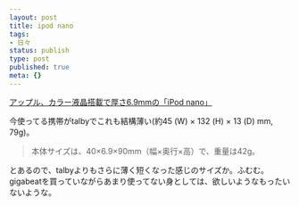 ```yaml
---
layout: post
title: ipod nano
tags:
- 日々
status: publish
type: post
published: true
meta: {}
---
```

<a title="アップル、カラー液晶搭載で厚さ6.9mmの「iPod nano」" href="http://internet.watch.impress.co.jp/cda/news/2005/09/08/9070.html">アップル、カラー液晶搭載で厚さ6.9mmの「iPod nano」</a>

今使ってる携帯がtalbyでこれも結構薄い(約45 (W) × 132 (H) × 13 (D) mm, 79g)。
<blockquote>本体サイズは、40×6.9×90mm（幅×奥行×高）で、重量は42g。</blockquote>
とあるので、talbyよりもさらに薄く短くなった感じのサイズか。ふむむ。
gigabeatを買っていながらあまり使ってない身としては、欲しいようなもったいないような。
